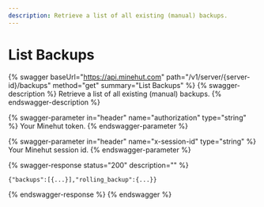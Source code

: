```yaml
---
description: Retrieve a list of all existing (manual) backups.
---
```


# List Backups

{% swagger baseUrl="https://api.minehut.com" path="/v1/server/{server-id}/backups" method="get" summary="List Backups" %}
{% swagger-description %}
Retrieve a list of all existing (manual) backups.
{% endswagger-description %}

{% swagger-parameter in="header" name="authorization" type="string" %}
Your Minehut token.
{% endswagger-parameter %}

{% swagger-parameter in="header" name="x-session-id" type="string" %}
Your Minehut session id.
{% endswagger-parameter %}

{% swagger-response status="200" description="" %}
```
{"backups":[{...}],"rolling_backup":{...}}
```
{% endswagger-response %}
{% endswagger %}
